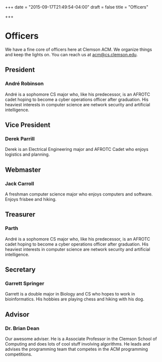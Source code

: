 +++
date = "2015-09-17T21:49:54-04:00"
draft = false
title = "Officers"

+++

Officers
========

We have a fine core of officers here at Clemson ACM. We organize things and keep the lights on. You can reach us at <acm@cs.clemson.edu>.


President
---------

### André Robinson

André is a sophomore CS major who, like his predecessor, is an AFROTC cadet hoping to become a cyber operations officer after graduation. His heaviest interests in computer science are network security and artificial intelligence.


Vice President
--------------

### Derek Parrill

Derek is an Electrical Engineering major and AFROTC Cadet who enjoys logistics and planning.


Webmaster
---------

### Jack Carroll

A freshman computer science major who enjoys computers and software. Enjoys frisbee and hiking. 


Treasurer
---------

### Parth

André is a sophomore CS major who, like his predecessor, is an AFROTC cadet hoping to become a cyber operations officer after graduation. His heaviest interests in computer science are network security and artificial intelligence.


Secretary
---------

### Garrett Springer

Garrett is a double major in Biology and CS who hopes to work in bioinformatics. His hobbies are playing chess and hiking with his dog.


Advisor
-------

### Dr. Brian Dean

Our awesome adviser. He is a Associate Professor in the Clemson School of Computing and does lots of cool stuff involving algorithms. He leads and advises the programming team that competes in the ACM programming competitions.

